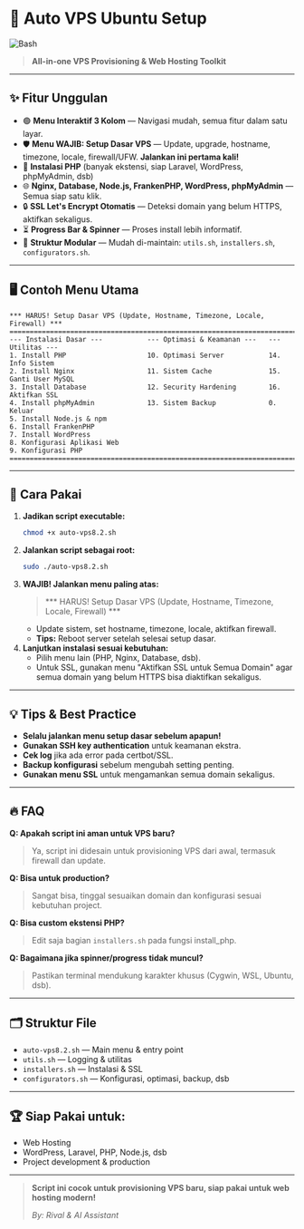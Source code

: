 # 🚀 Auto VPS Ubuntu Setup

![Bash](https://img.shields.io/badge/Bash-Script-green?logo=gnubash)

> **All-in-one VPS Provisioning & Web Hosting Toolkit**

---

## ✨ Fitur Unggulan

- 🟢 **Menu Interaktif 3 Kolom** — Navigasi mudah, semua fitur dalam satu layar.
- 🛡️ **Menu WAJIB: Setup Dasar VPS** — Update, upgrade, hostname, timezone, locale, firewall/UFW. **Jalankan ini pertama kali!**
- 🐘 **Instalasi PHP** (banyak ekstensi, siap Laravel, WordPress, phpMyAdmin, dsb)
- 🌐 **Nginx, Database, Node.js, FrankenPHP, WordPress, phpMyAdmin** — Semua siap satu klik.
- 🔒 **SSL Let's Encrypt Otomatis** — Deteksi domain yang belum HTTPS, aktifkan sekaligus.
- ⏳ **Progress Bar & Spinner** — Proses install lebih informatif.
- 🧩 **Struktur Modular** — Mudah di-maintain: `utils.sh`, `installers.sh`, `configurators.sh`.

---

## 🖥️ Contoh Menu Utama

```
*** HARUS! Setup Dasar VPS (Update, Hostname, Timezone, Locale, Firewall) ***
================================================================================
--- Instalasi Dasar ---           --- Optimasi & Keamanan ---   --- Utilitas ---
1. Install PHP                    10. Optimasi Server           14. Info Sistem
2. Install Nginx                  11. Sistem Cache              15. Ganti User MySQL
3. Install Database               12. Security Hardening        16. Aktifkan SSL
4. Install phpMyAdmin             13. Sistem Backup             0. Keluar
5. Install Node.js & npm
6. Install FrankenPHP
7. Install WordPress
8. Konfigurasi Aplikasi Web
9. Konfigurasi PHP
================================================================================
```

---

## 🚦 Cara Pakai

1. **Jadikan script executable:**
   ```bash
   chmod +x auto-vps8.2.sh
   ```
2. **Jalankan script sebagai root:**
   ```bash
   sudo ./auto-vps8.2.sh
   ```
3. **WAJIB! Jalankan menu paling atas:**
   > *** HARUS! Setup Dasar VPS (Update, Hostname, Timezone, Locale, Firewall) ***
   - Update sistem, set hostname, timezone, locale, aktifkan firewall.
   - **Tips:** Reboot server setelah selesai setup dasar.
4. **Lanjutkan instalasi sesuai kebutuhan:**
   - Pilih menu lain (PHP, Nginx, Database, dsb).
   - Untuk SSL, gunakan menu "Aktifkan SSL untuk Semua Domain" agar semua domain yang belum HTTPS bisa diaktifkan sekaligus.

---

## 💡 Tips & Best Practice

- **Selalu jalankan menu setup dasar sebelum apapun!**
- **Gunakan SSH key authentication** untuk keamanan ekstra.
- **Cek log** jika ada error pada certbot/SSL.
- **Backup konfigurasi** sebelum mengubah setting penting.
- **Gunakan menu SSL** untuk mengamankan semua domain sekaligus.

---

## 🔥 FAQ

**Q: Apakah script ini aman untuk VPS baru?**
> Ya, script ini didesain untuk provisioning VPS dari awal, termasuk firewall dan update.

**Q: Bisa untuk production?**
> Sangat bisa, tinggal sesuaikan domain dan konfigurasi sesuai kebutuhan project.

**Q: Bisa custom ekstensi PHP?**
> Edit saja bagian `installers.sh` pada fungsi install_php.

**Q: Bagaimana jika spinner/progress tidak muncul?**
> Pastikan terminal mendukung karakter khusus (Cygwin, WSL, Ubuntu, dsb).

---

## 🗂️ Struktur File

- `auto-vps8.2.sh` — Main menu & entry point
- `utils.sh` — Logging & utilitas
- `installers.sh` — Instalasi & SSL
- `configurators.sh` — Konfigurasi, optimasi, backup, dsb

---

## 🏆 Siap Pakai untuk:
- Web Hosting
- WordPress, Laravel, PHP, Node.js, dsb
- Project development & production

---

> **Script ini cocok untuk provisioning VPS baru, siap pakai untuk web hosting modern!**
> 
> _By: Rival & AI Assistant_
